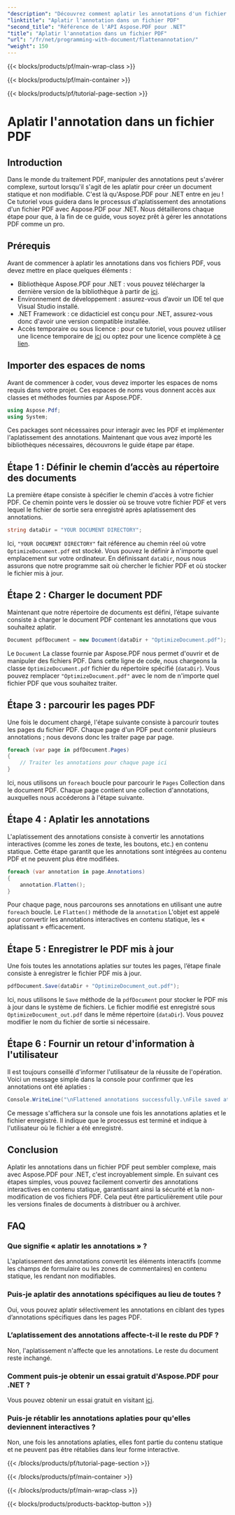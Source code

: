 ```yaml
---
"description": "Découvrez comment aplatir les annotations d'un fichier PDF avec Aspose.PDF pour .NET dans ce guide. Simplifiez la gestion de vos PDF grâce à notre tutoriel détaillé."
"linktitle": "Aplatir l'annotation dans un fichier PDF"
"second_title": "Référence de l'API Aspose.PDF pour .NET"
"title": "Aplatir l'annotation dans un fichier PDF"
"url": "/fr/net/programming-with-document/flattenannotation/"
"weight": 150
---
```


{{< blocks/products/pf/main-wrap-class >}}

{{< blocks/products/pf/main-container >}}

{{< blocks/products/pf/tutorial-page-section >}}

# Aplatir l'annotation dans un fichier PDF

## Introduction

Dans le monde du traitement PDF, manipuler des annotations peut s'avérer complexe, surtout lorsqu'il s'agit de les aplatir pour créer un document statique et non modifiable. C'est là qu'Aspose.PDF pour .NET entre en jeu ! Ce tutoriel vous guidera dans le processus d'aplatissement des annotations d'un fichier PDF avec Aspose.PDF pour .NET. Nous détaillerons chaque étape pour que, à la fin de ce guide, vous soyez prêt à gérer les annotations PDF comme un pro.

## Prérequis

Avant de commencer à aplatir les annotations dans vos fichiers PDF, vous devez mettre en place quelques éléments :

- Bibliothèque Aspose.PDF pour .NET : vous pouvez télécharger la dernière version de la bibliothèque à partir de [ici](https://releases.aspose.com/pdf/net/).
- Environnement de développement : assurez-vous d’avoir un IDE tel que Visual Studio installé.
- .NET Framework : ce didacticiel est conçu pour .NET, assurez-vous donc d'avoir une version compatible installée.
- Accès temporaire ou sous licence : pour ce tutoriel, vous pouvez utiliser une licence temporaire de [ici](https://purchase.aspose.com/temporary-license/) ou optez pour une licence complète à [ce lien](https://purchase.aspose.com/buy).

## Importer des espaces de noms

Avant de commencer à coder, vous devez importer les espaces de noms requis dans votre projet. Ces espaces de noms vous donnent accès aux classes et méthodes fournies par Aspose.PDF.

```csharp
using Aspose.Pdf;
using System;
```

Ces packages sont nécessaires pour interagir avec les PDF et implémenter l'aplatissement des annotations. Maintenant que vous avez importé les bibliothèques nécessaires, découvrons le guide étape par étape.

## Étape 1 : Définir le chemin d’accès au répertoire des documents

La première étape consiste à spécifier le chemin d'accès à votre fichier PDF. Ce chemin pointe vers le dossier où se trouve votre fichier PDF et vers lequel le fichier de sortie sera enregistré après aplatissement des annotations.

```csharp
string dataDir = "YOUR DOCUMENT DIRECTORY";
```

Ici, `"YOUR DOCUMENT DIRECTORY"` fait référence au chemin réel où votre `OptimizeDocument.pdf` est stocké. Vous pouvez le définir à n'importe quel emplacement sur votre ordinateur. En définissant `dataDir`, nous nous assurons que notre programme sait où chercher le fichier PDF et où stocker le fichier mis à jour. 

## Étape 2 : Charger le document PDF

Maintenant que notre répertoire de documents est défini, l’étape suivante consiste à charger le document PDF contenant les annotations que vous souhaitez aplatir.

```csharp
Document pdfDocument = new Document(dataDir + "OptimizeDocument.pdf");
```

Le `Document` La classe fournie par Aspose.PDF nous permet d'ouvrir et de manipuler des fichiers PDF. Dans cette ligne de code, nous chargeons la classe `OptimizeDocument.pdf` fichier du répertoire spécifié (`dataDir`). Vous pouvez remplacer `"OptimizeDocument.pdf"` avec le nom de n'importe quel fichier PDF que vous souhaitez traiter.

## Étape 3 : parcourir les pages PDF

Une fois le document chargé, l'étape suivante consiste à parcourir toutes les pages du fichier PDF. Chaque page d'un PDF peut contenir plusieurs annotations ; nous devons donc les traiter page par page.

```csharp
foreach (var page in pdfDocument.Pages)
{
    // Traiter les annotations pour chaque page ici
}
```

Ici, nous utilisons un `foreach` boucle pour parcourir le `Pages` Collection dans le document PDF. Chaque page contient une collection d'annotations, auxquelles nous accéderons à l'étape suivante.

## Étape 4 : Aplatir les annotations

L'aplatissement des annotations consiste à convertir les annotations interactives (comme les zones de texte, les boutons, etc.) en contenu statique. Cette étape garantit que les annotations sont intégrées au contenu PDF et ne peuvent plus être modifiées.

```csharp
foreach (var annotation in page.Annotations)
{
    annotation.Flatten();
}
```

Pour chaque page, nous parcourons ses annotations en utilisant une autre `foreach` boucle. Le `Flatten()` méthode de la `annotation` L'objet est appelé pour convertir les annotations interactives en contenu statique, les « aplatissant » efficacement.

## Étape 5 : Enregistrer le PDF mis à jour

Une fois toutes les annotations aplaties sur toutes les pages, l’étape finale consiste à enregistrer le fichier PDF mis à jour.

```csharp
pdfDocument.Save(dataDir + "OptimizeDocument_out.pdf");
```

Ici, nous utilisons le `Save` méthode de la `pdfDocument` pour stocker le PDF mis à jour dans le système de fichiers. Le fichier modifié est enregistré sous `OptimizeDocument_out.pdf` dans le même répertoire (`dataDir`). Vous pouvez modifier le nom du fichier de sortie si nécessaire.

## Étape 6 : Fournir un retour d'information à l'utilisateur

Il est toujours conseillé d'informer l'utilisateur de la réussite de l'opération. Voici un message simple dans la console pour confirmer que les annotations ont été aplaties :

```csharp
Console.WriteLine("\nFlattened annotations successfully.\nFile saved at " + dataDir);
```

Ce message s'affichera sur la console une fois les annotations aplaties et le fichier enregistré. Il indique que le processus est terminé et indique à l'utilisateur où le fichier a été enregistré.

## Conclusion

Aplatir les annotations dans un fichier PDF peut sembler complexe, mais avec Aspose.PDF pour .NET, c'est incroyablement simple. En suivant ces étapes simples, vous pouvez facilement convertir des annotations interactives en contenu statique, garantissant ainsi la sécurité et la non-modification de vos fichiers PDF. Cela peut être particulièrement utile pour les versions finales de documents à distribuer ou à archiver.

## FAQ

### Que signifie « aplatir les annotations » ?
L'aplatissement des annotations convertit les éléments interactifs (comme les champs de formulaire ou les zones de commentaires) en contenu statique, les rendant non modifiables.

### Puis-je aplatir des annotations spécifiques au lieu de toutes ?
Oui, vous pouvez aplatir sélectivement les annotations en ciblant des types d’annotations spécifiques dans les pages PDF.

### L’aplatissement des annotations affecte-t-il le reste du PDF ?
Non, l'aplatissement n'affecte que les annotations. Le reste du document reste inchangé.

### Comment puis-je obtenir un essai gratuit d'Aspose.PDF pour .NET ?
Vous pouvez obtenir un essai gratuit en visitant [ici](https://releases.aspose.com/).

### Puis-je rétablir les annotations aplaties pour qu'elles deviennent interactives ?
Non, une fois les annotations aplaties, elles font partie du contenu statique et ne peuvent pas être rétablies dans leur forme interactive.

{{< /blocks/products/pf/tutorial-page-section >}}

{{< /blocks/products/pf/main-container >}}

{{< /blocks/products/pf/main-wrap-class >}}

{{< blocks/products/products-backtop-button >}}